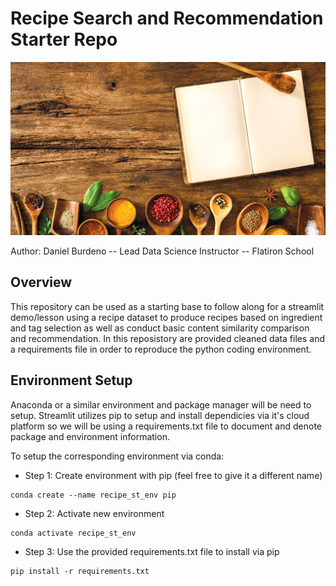 # Recipe Search and Recommendation Starter Repo

![recipe image](images/header.jpg)

Author: Daniel Burdeno -- Lead Data Science Instructor -- Flatiron School

## Overview

This repository can be used as a starting base to follow along for a streamlit demo/lesson using a recipe dataset to produce recipes based on ingredient and tag selection as well as conduct basic content similarity comparison and recommendation. In this reposistory are provided cleaned data files and a requirements file in order to reproduce the python coding environment.

## Environment Setup

Anaconda or a similar environment and package manager will be need to setup. Streamlit utilizes pip to setup and install dependicies via it's cloud platform so we will be using a requirements.txt file to document and denote package and environment information.

To setup the corresponding environment via conda:
- Step 1: Create environment with pip (feel free to give it a different name)
```
conda create --name recipe_st_env pip
```
- Step 2: Activate new environment
```
conda activate recipe_st_env
```
- Step 3: Use the provided requirements.txt file to install via pip
```
pip install -r requirements.txt
```